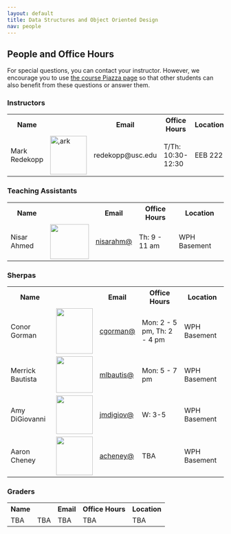 ```yaml
---
layout: default
title: Data Structures and Object Oriented Design
nav: people
---
```


## People and Office Hours

For special questions, you can contact your instructor. However, we encourage you to use <a href="https://piazza.com/class/i9urv4waghu59u">the course Piazza page</a> so that other students can also benefit from these questions or answer them.

<h3>Instructors</h3>
<table>
<tbody>
<tr>
<th>Name</th>
<th></th>
<th>Email</th>
<th>Office Hours</th>
<th>Location</th>
</tr>
<tr>
<td>Mark Redekopp</td>
<td><img class=" size-full wp-image-279 alignnone" src="http://cs103.usc.edu/wordpress/wp-content/uploads/sites/12/2014/08/ark.jpg" alt=",ark" width="85" height="90" /></td>
<td>redekopp@usc.edu</td>
<td>T/Th: 10:30-12:30</td>
<td>EEB 222</td>
</tr>
</tbody>
</table>
<h3>Teaching Assistants</h3>
<table>
<tbody>
<tr>
<th>Name</th>
<th></th>
<th>Email</th>
<th>Office Hours</th>
<th>Location</th>
</tr>
<tr>
<td>Nisar Ahmed<!--quarter--></td>
<td><img class="alignnone wp-image-278 size-full" src="http://bits.usc.edu/wordpress/wp-content/uploads/sites/8/2014/08/nisar.jpg" alt="" width="90" height="81" /></td>
<td><a href="mailto:nisarahm@usc.edu">nisarahm@</a></td>
<td> Th: 9 - 11 am </td>
<td>WPH Basement</td>
</tr>
</tbody>
</table>
<h3>Sherpas</h3>
<table>
<tbody>
<tr>
<th>Name</th>
<th></th>
<th>Email</th>
<th>Office Hours</th>
<th>Location</th>
</tr>
<tr>
<td>Conor Gorman</td>
<td><img class="alignnone wp-image-1701" src="http://bits.usc.edu/wordpress/wp-content/uploads/sites/8/2014/08/cgorman.jpg" alt="" width="85" height="106" /></td>
<td><a href="mailto:cgorman@usc.edu">cgorman@</a></td>
<td>Mon: 2 - 5 pm, Th: 2 - 4 pm</td>
<td>WPH Basement</td>
</tr>
<tr>
<td>Merrick Bautista</td>
<td><img class="alignnone wp-image-1720 size-full" src="http://bits.usc.edu/cs104_su15/img/bautista.png" alt="" width="85" height="85" /></td>
<td><a href="mailto:mlbautis@usc.edu">mlbautis@</a></td>
<td>Mon: 5 - 7 pm</td>
<td>WPH Basement</td>
</tr>
<tr>
<td>Amy DiGiovanni</td>
<td><img class="alignnone wp-image-1694" src="http://bits.usc.edu/cs104_su15/img/digiov.jpg" alt="" width="85" height="90" /></td>
<td><a href="mailto:jmdigiov@usc.edu">jmdigiov@</a></td>
<td>W: 3-5</td>
<td>WPH Basement</td>
</tr>
<tr>
<td>Aaron Cheney</td>
<td><img class="alignnone wp-image-1694" src="http://bits.usc.edu/cs104_su15/img/acheney.jpg" alt="" width="85" height="90" /></td>
<td><a href="mailto:acheney@usc.edu">acheney@</a></td>
<td>TBA</td>
<td>WPH Basement</td>
</tr>
</tbody>
</table>
<h3>Graders</h3>
<table>
<tbody>
<tr>
<th>Name</th>
<th></th>
<th>Email</th>
<th>Office Hours</th>
<th>Location</th>
</tr>
<tr>
<td>TBA</td>
<td>TBA</td>
<td>TBA</td>
<td>TBA</td>
<td>TBA</td>
</tr>
</tbody>
</table>
